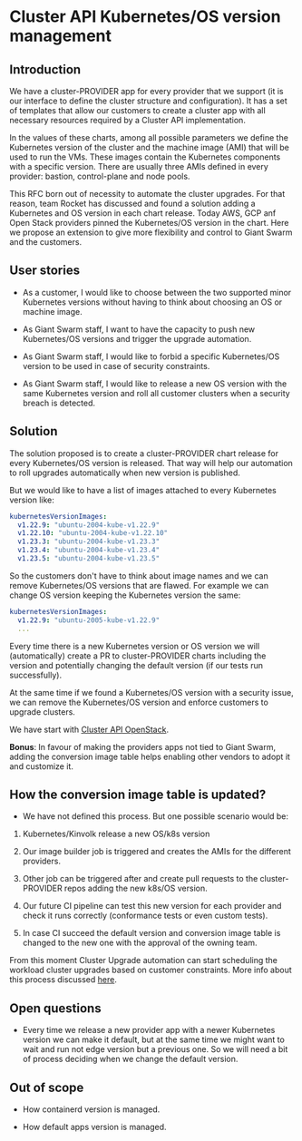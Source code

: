 # Cluster API Kubernetes/OS version management

## Introduction

We have a cluster-PROVIDER app for every provider that we support (it is our interface to define the cluster structure and configuration). It has a set of templates that allow our customers to create a cluster app with all necessary resources required by a Cluster API implementation. 

In the values of these charts, among all possible parameters we define the Kubernetes version of the cluster and the machine image (AMI) that will be used to run the VMs. These images contain the Kubernetes components with a specific version. There are usually three AMIs defined in every provider: bastion, control-plane and node pools.

This RFC born out of necessity to automate the cluster upgrades. For that reason, team Rocket has discussed and found a solution adding a Kubernetes and OS version in each chart release. Today AWS, GCP anf Open Stack providers pinned the Kubernetes/OS version in the chart. Here we propose an extension to give more flexibility and control to Giant Swarm and the customers.

## User stories

- As a customer, I would like to choose between the two supported minor Kubernetes versions without having to think about choosing an OS or machine image.

- As Giant Swarm staff, I want to have the capacity to push new Kubernetes/OS versions and trigger the upgrade automation.

- As Giant Swarm staff, I would like to forbid a specific Kubernetes/OS version to be used in case of security constraints.

- As Giant Swarm staff, I would like to release a new OS version with the same Kubernetes version and roll all customer clusters when a security breach is detected.

## Solution

The solution proposed is to create a cluster-PROVIDER chart release for every Kubernetes/OS version is released. That way will help our automation to roll upgrades automatically when new version is published.

But we would like to have a list of images attached to every Kubernetes version like:

```yaml
kubernetesVersionImages:
  v1.22.9: "ubuntu-2004-kube-v1.22.9"
  v1.22.10: "ubuntu-2004-kube-v1.22.10"
  v1.23.3: "ubuntu-2004-kube-v1.23.3"
  v1.23.4: "ubuntu-2004-kube-v1.23.4"
  v1.23.5: "ubuntu-2004-kube-v1.23.5"
```

So the customers don't have to think about image names and we can remove Kubernetes/OS versions that are flawed. For example we can change OS version keeping the Kubernetes version the same:

```yaml
kubernetesVersionImages:
  v1.22.9: "ubuntu-2005-kube-v1.22.9"
  ...
```

Every time there is a new Kubernetes version or OS version we will (automatically) create a PR to cluster-PROVIDER charts including the version and potentially changing the default version (if our tests run successfully).

At the same time if we found a Kubernetes/OS version with a security issue, we can remove the Kubernetes/OS version and enforce customers to upgrade clusters.

We have start with [Cluster API OpenStack](https://github.com/giantswarm/cluster-openstack/pull/125).

__Bonus__: In favour of making the providers apps not tied to Giant Swarm, adding the conversion image table helps enabling other vendors to adopt it and customize it.

## How the conversion image table is updated?

- We have not defined this process. But one possible scenario would be:

1) Kubernetes/Kinvolk release a new OS/k8s version

2) Our image builder job is triggered and creates the AMIs for the different providers. 

3) Other job can be triggered after and create pull requests to the cluster-PROVIDER repos adding the new k8s/OS version.

4) Our future CI pipeline can test this new version for each provider and check it runs correctly (conformance tests or even custom tests). 

5) In case CI succeed the default version and conversion image table is changed to the new one with the approval of the owning team.

From this moment Cluster Upgrade automation can start scheduling the workload cluster upgrades based on customer constraints. More info about this process discussed [here](https://github.com/giantswarm/rfc/pull/52).

## Open questions

- Every time we release a new provider app with a newer Kubernetes version we can make it default, but at the same time we might want to wait and run not edge version but a previous one. So we will need a bit of process deciding when we change the default version.

## Out of scope

- How containerd version is managed.

- How default apps version is managed.
